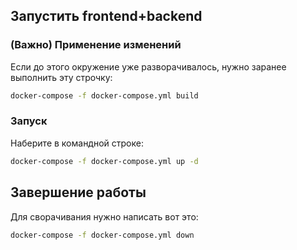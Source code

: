 ## Запустить frontend+backend 

### (Важно) Применение изменений
Если до этого окружение уже разворачивалось, нужно заранее выполнить эту строчку:
```sh
docker-compose -f docker-compose.yml build
```

### Запуск
Наберите в командной строке:
```sh
docker-compose -f docker-compose.yml up -d
```

## Завершение работы
Для сворачивания нужно написать вот это:
```sh
docker-compose -f docker-compose.yml down
```
